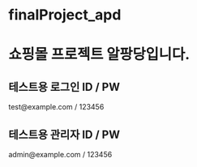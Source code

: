 # finalProject_apd
<h1>쇼핑몰 프로젝트 알팡당입니다.</h1>
<h2>테스트용 로그인 ID / PW </h2>
test@example.com / 123456
<h2>테스트용 관리자 ID / PW </h2>
admin@example.com / 123456
